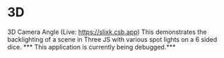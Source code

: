 # 3D
3D Camera Angle (Live: https://slixk.csb.app) This demonstrates the backlighting of a scene in Three JS with various spot lights on a 6 sided dice. *** This application is currently being debugged.***
	
